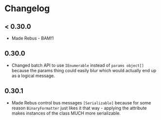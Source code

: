 # Changelog

## < 0.30.0

* Made Rebus - BAM!1

## 0.30.0

* Changed batch API to use `IEnumerable` instead of `params object[]` because the params thing could easily blur which would actually end up as a logical message.

## 0.30.1

* Made Rebus control bus messages `[Serializable]` because for some reason `BinaryFormatter` just likes it that way - applying the attribute makes instances of the class MUCH more serializable.